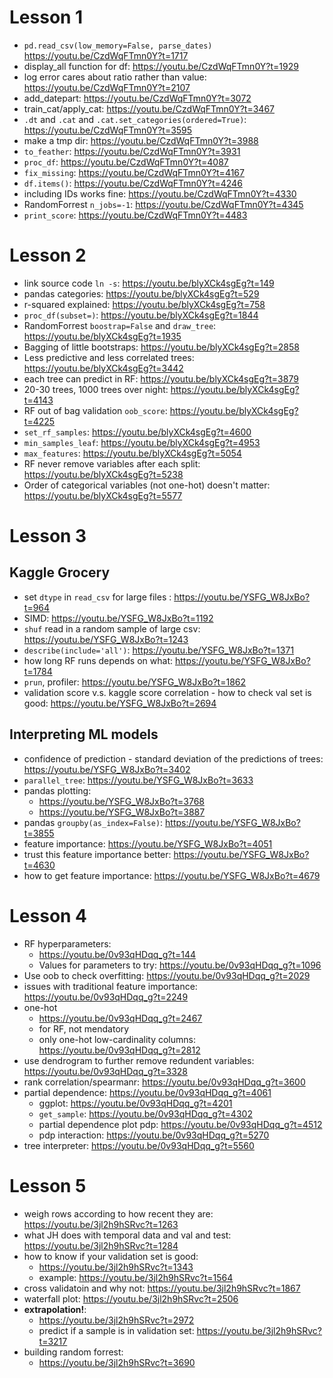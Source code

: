 # Lesson 1
- `pd.read_csv(low_memory=False, parse_dates)` https://youtu.be/CzdWqFTmn0Y?t=1717
- display_all function for df: https://youtu.be/CzdWqFTmn0Y?t=1929
- log error cares about ratio rather than value: https://youtu.be/CzdWqFTmn0Y?t=2107
- add_datepart: https://youtu.be/CzdWqFTmn0Y?t=3072
- train_cat/apply_cat: https://youtu.be/CzdWqFTmn0Y?t=3467
- `.dt` and `.cat` and `.cat.set_categories(ordered=True)`: https://youtu.be/CzdWqFTmn0Y?t=3595
- make a tmp dir: https://youtu.be/CzdWqFTmn0Y?t=3988
- `to_feather`: https://youtu.be/CzdWqFTmn0Y?t=3931
- `proc_df`: https://youtu.be/CzdWqFTmn0Y?t=4087
- `fix_missing`: https://youtu.be/CzdWqFTmn0Y?t=4167
- `df.items()`: https://youtu.be/CzdWqFTmn0Y?t=4246
- including IDs works fine: https://youtu.be/CzdWqFTmn0Y?t=4330
- RandomForrest `n_jobs=-1`: https://youtu.be/CzdWqFTmn0Y?t=4345
- `print_score`: https://youtu.be/CzdWqFTmn0Y?t=4483

# Lesson 2
- link source code `ln -s`: https://youtu.be/blyXCk4sgEg?t=149
- pandas categories: https://youtu.be/blyXCk4sgEg?t=529
- r-squared explained: https://youtu.be/blyXCk4sgEg?t=758
- `proc_df(subset=)`: https://youtu.be/blyXCk4sgEg?t=1844
- RandomForrest `boostrap=False` and `draw_tree`: https://youtu.be/blyXCk4sgEg?t=1935
- Bagging of little bootstraps: https://youtu.be/blyXCk4sgEg?t=2858
- Less predictive and less correlated trees: https://youtu.be/blyXCk4sgEg?t=3442
- each tree can predict in RF: https://youtu.be/blyXCk4sgEg?t=3879
- 20-30 trees, 1000 trees over night: https://youtu.be/blyXCk4sgEg?t=4143
- RF out of bag validation `oob_score`: https://youtu.be/blyXCk4sgEg?t=4225
- `set_rf_samples`: https://youtu.be/blyXCk4sgEg?t=4600
- `min_samples_leaf`: https://youtu.be/blyXCk4sgEg?t=4953
- `max_features`: https://youtu.be/blyXCk4sgEg?t=5054
- RF never remove variables after each split: https://youtu.be/blyXCk4sgEg?t=5238
- Order of categorical variables (not one-hot) doesn't matter: https://youtu.be/blyXCk4sgEg?t=5577

# Lesson 3
## Kaggle Grocery
- set `dtype` in `read_csv` for large files : https://youtu.be/YSFG_W8JxBo?t=964
- SIMD: https://youtu.be/YSFG_W8JxBo?t=1192
- `shuf` read in a random sample of large csv: https://youtu.be/YSFG_W8JxBo?t=1243
- `describe(include='all')`: https://youtu.be/YSFG_W8JxBo?t=1371
- how long RF runs depends on what: https://youtu.be/YSFG_W8JxBo?t=1784
- `prun`, profiler: https://youtu.be/YSFG_W8JxBo?t=1862
- validation score v.s. kaggle score correlation - how to check val set is good: https://youtu.be/YSFG_W8JxBo?t=2694
## Interpreting ML models
- confidence of prediction - standard deviation of the predictions of trees: https://youtu.be/YSFG_W8JxBo?t=3402
- `parallel_tree`: https://youtu.be/YSFG_W8JxBo?t=3633
- pandas plotting: 
  - https://youtu.be/YSFG_W8JxBo?t=3768
  - https://youtu.be/YSFG_W8JxBo?t=3887
- pandas `groupby(as_index=False)`: https://youtu.be/YSFG_W8JxBo?t=3855
- feature importance: https://youtu.be/YSFG_W8JxBo?t=4051
- trust this feature importance better: https://youtu.be/YSFG_W8JxBo?t=4630
- how to get feature importance: https://youtu.be/YSFG_W8JxBo?t=4679

# Lesson 4
- RF hyperparameters: 
  - https://youtu.be/0v93qHDqq_g?t=144
  - Values for parameters to try: https://youtu.be/0v93qHDqq_g?t=1096
- Use oob to check overfitting: https://youtu.be/0v93qHDqq_g?t=2029
- issues with traditional feature importance: https://youtu.be/0v93qHDqq_g?t=2249
- one-hot 
  - https://youtu.be/0v93qHDqq_g?t=2467
  - for RF, not mendatory
  - only one-hot low-cardinality columns: https://youtu.be/0v93qHDqq_g?t=2812
- use dendrogram to further remove redundent variables: https://youtu.be/0v93qHDqq_g?t=3328
- rank correlation/spearmanr: https://youtu.be/0v93qHDqq_g?t=3600
- partial dependence: https://youtu.be/0v93qHDqq_g?t=4061
  - ggplot: https://youtu.be/0v93qHDqq_g?t=4201
  - `get_sample`: https://youtu.be/0v93qHDqq_g?t=4302
  - partial dependence plot pdp: https://youtu.be/0v93qHDqq_g?t=4512
  - pdp interaction: https://youtu.be/0v93qHDqq_g?t=5270
- tree interpreter: https://youtu.be/0v93qHDqq_g?t=5560

# Lesson 5
- weigh rows according to how recent they are: https://youtu.be/3jl2h9hSRvc?t=1263
- what JH does with temporal data and val and test: https://youtu.be/3jl2h9hSRvc?t=1284
- how to know if your validation set is good: 
  - https://youtu.be/3jl2h9hSRvc?t=1343
  - example: https://youtu.be/3jl2h9hSRvc?t=1564
- cross validatoin and why not: https://youtu.be/3jl2h9hSRvc?t=1867
- waterfall plot: https://youtu.be/3jl2h9hSRvc?t=2506
- **extrapolation!**: 
  - https://youtu.be/3jl2h9hSRvc?t=2972
  - predict if a sample is in validation set: https://youtu.be/3jl2h9hSRvc?t=3217
- building random forrest: 
  - https://youtu.be/3jl2h9hSRvc?t=3690

